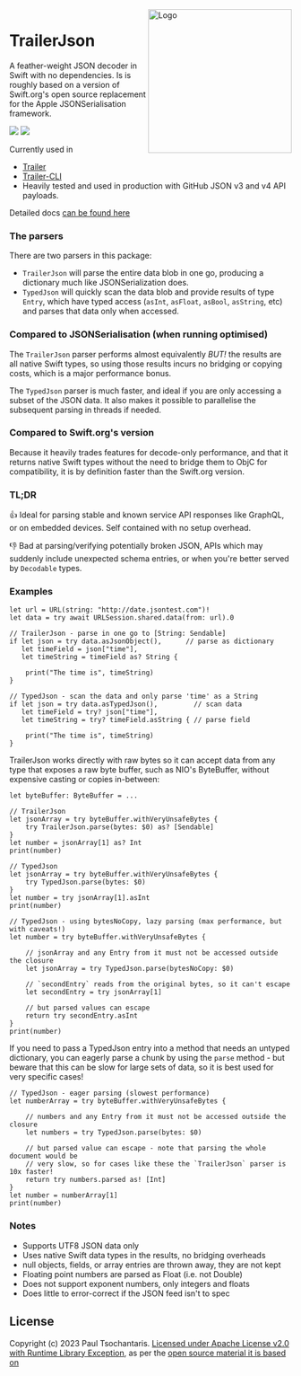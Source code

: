 <img src="https://ptsochantaris.github.io/trailer/TrailerJsonLogo.webp" alt="Logo" width=256 align="right">

# TrailerJson

A feather-weight JSON decoder in Swift with no dependencies. Is is roughly based on a version of Swift.org's open source replacement for the Apple JSONSerialisation framework.

[![](https://img.shields.io/endpoint?url=https%3A%2F%2Fswiftpackageindex.com%2Fapi%2Fpackages%2Fptsochantaris%2Ftrailer-json%2Fbadge%3Ftype%3Dswift-versions)](https://swiftpackageindex.com/ptsochantaris/trailer-json) [![](https://img.shields.io/endpoint?url=https%3A%2F%2Fswiftpackageindex.com%2Fapi%2Fpackages%2Fptsochantaris%2Ftrailer-json%2Fbadge%3Ftype%3Dplatforms)](https://swiftpackageindex.com/ptsochantaris/trailer-json)

Currently used in
- [Trailer](https://github.com/ptsochantaris/trailer)
- [Trailer-CLI](https://github.com/ptsochantaris/trailer-cli)
- Heavily tested and used in production with GitHub JSON v3 and v4 API payloads.

Detailed docs [can be found here](https://swiftpackageindex.com/ptsochantaris/trailer-json/documentation)

### The parsers
There are two parsers in this package:
- `TrailerJson` will parse the entire data blob in one go, producing a dictionary much like JSONSerialization does.
- `TypedJson` will quickly scan the data blob and provide results of type `Entry`, which have typed access (`asInt`, `asFloat`, `asBool`, `asString`, etc) and parses that data only when accessed.

### Compared to JSONSerialisation (when running optimised)
The `TrailerJson` parser performs almost equivalently _BUT!_ the results are all native Swift types, so using those results incurs no bridging or copying costs, which is a major performance bonus.

The `TypedJson` parser is much faster, and ideal if you are only accessing a subset of the JSON data. It also makes it possible to parallelise the subsequent parsing in threads if needed.

### Compared to Swift.org's version
Because it heavily trades features for decode-only performance, and that it returns native Swift types without the need to bridge them to ObjC for compatibility, it is by definition faster than the Swift.org version.

### TL;DR
👍 Ideal for parsing stable and known service API responses like GraphQL, or on embedded devices. Self contained with no setup overhead.

👎 Bad at parsing/verifying potentially broken JSON, APIs which may suddenly include unexpected schema entries, or when you're better served by `Decodable` types.

### Examples
```
let url = URL(string: "http://date.jsontest.com")!
let data = try await URLSession.shared.data(from: url).0
```

```
// TrailerJson - parse in one go to [String: Sendable]
if let json = try data.asJsonObject(),      // parse as dictionary
   let timeField = json["time"],
   let timeString = timeField as? String {
   
    print("The time is", timeString)
}
```

```
// TypedJson - scan the data and only parse 'time' as a String
if let json = try data.asTypedJson(),         // scan data
   let timeField = try? json["time"],
   let timeString = try? timeField.asString { // parse field
   
    print("The time is", timeString)
}
```

TrailerJson works directly with raw bytes so it can accept data from any type that exposes a raw byte buffer, such as NIO's ByteBuffer, without expensive casting or copies in-between:

```
let byteBuffer: ByteBuffer = ...
```

```
// TrailerJson
let jsonArray = try byteBuffer.withVeryUnsafeBytes { 
    try TrailerJson.parse(bytes: $0) as? [Sendable]
}
let number = jsonArray[1] as? Int
print(number)
```

```        
// TypedJson
let jsonArray = try byteBuffer.withVeryUnsafeBytes { 
    try TypedJson.parse(bytes: $0)
}
let number = try jsonArray[1].asInt
print(number)
```

```        
// TypedJson - using bytesNoCopy, lazy parsing (max performance, but with caveats!)
let number = try byteBuffer.withVeryUnsafeBytes { 

    // jsonArray and any Entry from it must not be accessed outside the closure 
    let jsonArray = try TypedJson.parse(bytesNoCopy: $0)

    // `secondEntry` reads from the original bytes, so it can't escape 
    let secondEntry = try jsonArray[1]

    // but parsed values can escape
    return try secondEntry.asInt
}
print(number)        
```

If you need to pass a TypedJson entry into a method that needs an untyped dictionary, you can eagerly parse a chunk by using the `parse` method - but beware that this can be slow for large sets of data, so it is best used for very specific cases!

```
// TypedJson - eager parsing (slowest performance)
let numberArray = try byteBuffer.withVeryUnsafeBytes { 

    // numbers and any Entry from it must not be accessed outside the closure 
    let numbers = try TypedJson.parse(bytes: $0)

    // but parsed value can escape - note that parsing the whole document would be 
    // very slow, so for cases like these the `TrailerJson` parser is 10x faster!
    return try numbers.parsed as! [Int]
}
let number = numberArray[1]
print(number)        
```

### Notes
- Supports UTF8 JSON data only
- Uses native Swift data types in the results, no bridging overheads
- null objects, fields, or array entries are thrown away, they are not kept
- Floating point numbers are parsed as Float (i.e. not Double)
- Does not support exponent numbers, only integers and floats
- Does little to error-correct if the JSON feed isn't to spec

## License
Copyright (c) 2023 Paul Tsochantaris. [Licensed under Apache License v2.0 with Runtime Library Exception](https://www.apache.org/licenses/LICENSE-2.0.html), as per the [open source material it is based on](https://github.com/apple/swift-corelibs-foundation/blob/bafd3d0f800397a15a3d092979ee7e788082feee/Sources/Foundation/JSONSerialization.swift)
